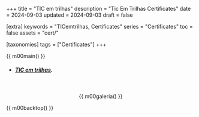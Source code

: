 +++
title = "TIC em trilhas"
description = "Tic Em Trilhas Certificates"
date = 2024-09-03
updated = 2024-09-03
draft = false

[extra]
keywords = "TICemtrilhas, Certificates"
series = "Certificates"
toc = false
assets = "cert/"

[taxonomies]
tags = ["Certificates"]
+++

{{ m00main() }}

- ##### [TIC em trilhas](https://ticemtrilhas.org.br/).

<br>
<div style="text-align: center;">

{{ m00galeria() }}

</div>

{{ m00backtop() }}
